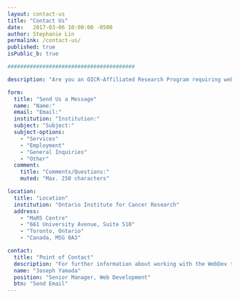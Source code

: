 ```yaml
---
layout: contact-us
title: "Contact Us"
date:   2017-03-06 10:00:00 -0500
author: Stephanie Lin
permalink: /contact-us/
published: true
isPublic_b: true

########################################

description: "Are you an OICR-Affiliated Research Program requiring web services? Or do you simply have a general inquiry about working with us?"

form:
  title: "Send Us a Message"
  name: "Name:"
  email: "Email:"
  institution: "Institution:"
  subject: "Subject:"
  subject-options:
    - "Services"
    - "Employment"
    - "General Inquiries"
    - "Other"
  comment: 
    title: "Comments/Questions:"
    muted: "Max. 250 characters"

location:
  title: "Location"
  institution: "Ontario Institute for Cancer Research"
  address:
    - "MaRS Centre"
    - "661 University Avenue, Suite 510"
    - "Toronto, Ontario"
    - "Canada, M5G 0A3"

contact:
  title: "Point of Contact"
  description: "For further information about working with the WebDev team: "
  name: "Joseph Yamada"
  position: "Senior Manager, Web Development"
  btn: "Send Email"
---
```

